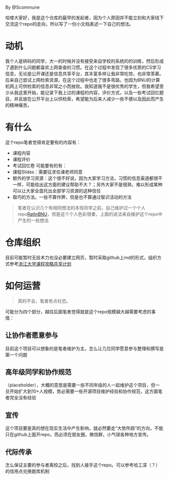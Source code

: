 By @Scommune

哈喽大家好，我是这个仓库的最早的发起者，因为个人原因并不能立刻和大家线下交流这个repo的走向，所以写了一份小文档表述一下自己的想法。

# 动机

我个人是转码的同学，大一的时候并没有接受来自学校的系统的的训练，然后形成了遇到什么问题都喜欢上网查查的习惯。在这个过程中发现了很多优质的CS学习信息，无论是公开课还是信息共享平台，其丰富多样让我非常吃惊，也非常羡慕。后来自己尝试上网检索资源，在这个过程中也走了很多弯路，也因为BNU的计算机网上可供检索的信息非常之小而挫败。我知道我不是很优秀的学生，但我希望至少从我这里开始，能记录下我上过的课程的内容，评价方式，以及一些考试回忆题目，并且放在公开平台上以供检索，希望能为后来人减少一些不便以及因此而产生的精神痛苦。

# 有什么
这个repo笔者觉得肯定要有的内容有：
- 课程内容
- 课程评价
- 考试回忆卷
可能要有的有：
- 课程Slides：需要征求任课老师同意
- 额外的学习资源：这个很不好说，因为大家学习方法，习惯的信息渠道都很不一样，可能给出这方面的建议帮助不大？；另外大家不是很熟，难以形成某种可以让大家全盘托出全部学习资源的这种信任
- 取巧的方法。一些不算作弊，但是也不算通过智识活动的方法

>笔者在认识几个有相同想法的本班同学之前，自己维护过一个个人repo[RatInBNU](https://github.com/scommune/RatInBNU)，但是这个个人色彩很重，上面的说法来自维护这个repo中产生的一些想法

# 仓库组织
目前可能暂时无技术力也没必要建立网页，暂时采取github上md的形式，组织方式参考[浙江大学课程攻略共享计划](https://github.com/QSCTech/zju-icicles)

# 如何运营

>真的不会，笔者有点社恐。

可能分为四个部分，越往后面笔者觉得就是这个repo规模越大越需要考虑的事情：

## 让协作者愿意参与
目前这个项目可以想象的是笔者维护为主，怎么让几位同学愿意参与整理和撰写是第一个问题
## 高年级同学和协作规范
（placeholder），大概的意思是需要一些不同年级的人一起维护这个项目，但一旦开始扩大到10+人规模，势必需要一些开源项目维护经验和协作规范，这方面笔者完全没有经验
## 宣传
这个项目要是真的想在现实生活中产生影响，就必然要走“大势所趋”的方向，不能只在github上面开repo，而必须在朋友圈，微信群，小气球各种地方宣传。
## 代际传承
怎么保证主要的参与者离校之后，找到人接手这个repo。可以参考哈工深（？）的信用点兑换题库机制
